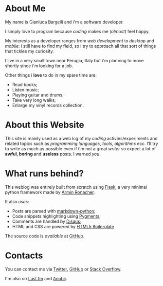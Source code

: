About Me
========

My name is Gianluca Bargelli and i'm a software developer.

I simply love to program because *coding* makes me (*almost*) feel happy.

My interests as a developer ranges from *web development* to *desktop* and *mobile*: i still have to find my field, so i try to approach all that sort of things that tickles my curiosity.

I live in a very small town near Perugia, Italy but i'm planning to move shortly since i'm looking for a job.

Other things i **love** to do in my spare time are:

*  Read books;
*  Listen music;
*  Playing guitar and drums;
*  Take very long walks;
*  Enlarge my vinyl records collection.

About this Website
==================

This site is mainly used as a web log of my *coding* activies/experiments and related topics such as *programming languages*, *tools*, *algorithms* ecc.
I'll try to write as much as possible even if i'm not a great *writer* so expect a lot of **awful**, **boring** and **useless** posts. I warned *you*.

What runs behind?
=================
This weblog was entirely built from scratch using [Flask][1], a very minimal python framework made by [Armin Ronacher][2].

It also *uses*:

*  Posts are parsed with [markdown-python][3];
*  Code snippets highlighting using [Pygments][4];
*  Comments are handled by [Disqus][5];
*  HTML and CSS are powered by [HTML5 Boilerplate][12]

The source code is *available* at [GitHub][6].

Contacts
========

You can contact me via [Twitter][7], [GitHub][8] or [Stack Overflow][9].

I'm also on [Last.fm][10] and [Anobii][11].

[1]: http://flask.pocoo.org
[2]: http://lucumr.pocoo.org/
[3]: http://www.freewisdom.org/projects/python-markdown/
[4]: http://pygments.org/
[5]: http://disqus.com/
[6]: http://www.github.com/proudlygeek/proudlygeek-blog
[7]: http://www.twitter.com/proudlygeek
[8]: http://www.github.com/proudlygeek
[9]: http://stackoverflow.com/users/243873/gianluca-bargelli
[10]: http://www.lastfm.it/user/Bargio
[11]: http://www.anobii.com/bargio/books
[12]: http://html5boilerplate.com/
